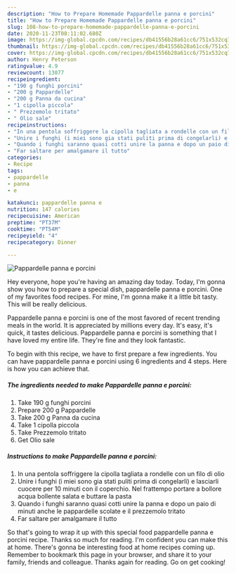```yaml
---
description: "How to Prepare Homemade Pappardelle panna e porcini"
title: "How to Prepare Homemade Pappardelle panna e porcini"
slug: 108-how-to-prepare-homemade-pappardelle-panna-e-porcini
date: 2020-11-23T08:11:02.680Z
image: https://img-global.cpcdn.com/recipes/db41556b28a61cc6/751x532cq70/pappardelle-panna-e-porcini-recipe-main-photo.jpg
thumbnail: https://img-global.cpcdn.com/recipes/db41556b28a61cc6/751x532cq70/pappardelle-panna-e-porcini-recipe-main-photo.jpg
cover: https://img-global.cpcdn.com/recipes/db41556b28a61cc6/751x532cq70/pappardelle-panna-e-porcini-recipe-main-photo.jpg
author: Henry Peterson
ratingvalue: 4.9
reviewcount: 13077
recipeingredient:
- "190 g funghi porcini"
- "200 g Pappardelle"
- "200 g Panna da cucina"
- "1 cipolla piccola"
- " Prezzemolo tritato"
- " Olio sale"
recipeinstructions:
- "In una pentola soffriggere la cipolla tagliata a rondelle con un filo di olio"
- "Unire i funghi (i miei sono gia stati puliti prima di congelarli) e lasciarli cuocere per 10 minuti con il coperchio. Nel frattempo portare a bollore acqua bollente salata e buttare la pasta"
- "Quando i funghi saranno quasi cotti unire la panna e dopo un paio di minuti anche le pappardelle scolate e il prezzemolo tritato"
- "Far saltare per amalgamare il tutto"
categories:
- Recipe
tags:
- pappardelle
- panna
- e

katakunci: pappardelle panna e 
nutrition: 147 calories
recipecuisine: American
preptime: "PT37M"
cooktime: "PT54M"
recipeyield: "4"
recipecategory: Dinner

---
```



![Pappardelle panna e porcini](https://img-global.cpcdn.com/recipes/db41556b28a61cc6/751x532cq70/pappardelle-panna-e-porcini-recipe-main-photo.jpg)

Hey everyone, hope you're having an amazing day today. Today, I'm gonna show you how to prepare a special dish, pappardelle panna e porcini. One of my favorites food recipes. For mine, I'm gonna make it a little bit tasty. This will be really delicious.

Pappardelle panna e porcini is one of the most favored of recent trending meals in the world. It is appreciated by millions every day. It's easy, it's quick, it tastes delicious. Pappardelle panna e porcini is something that I have loved my entire life. They're fine and they look fantastic.




To begin with this recipe, we have to first prepare a few ingredients. You can have pappardelle panna e porcini using 6 ingredients and 4 steps. Here is how you can achieve that.

<!--inarticleads1-->

##### The ingredients needed to make Pappardelle panna e porcini:

1. Take 190 g funghi porcini
1. Prepare 200 g Pappardelle
1. Take 200 g Panna da cucina
1. Take 1 cipolla piccola
1. Take  Prezzemolo tritato
1. Get  Olio sale




<!--inarticleads2-->

##### Instructions to make Pappardelle panna e porcini:

1. In una pentola soffriggere la cipolla tagliata a rondelle con un filo di olio
1. Unire i funghi (i miei sono gia stati puliti prima di congelarli) e lasciarli cuocere per 10 minuti con il coperchio. Nel frattempo portare a bollore acqua bollente salata e buttare la pasta
1. Quando i funghi saranno quasi cotti unire la panna e dopo un paio di minuti anche le pappardelle scolate e il prezzemolo tritato
1. Far saltare per amalgamare il tutto




So that's going to wrap it up with this special food pappardelle panna e porcini recipe. Thanks so much for reading. I'm confident you can make this at home. There's gonna be interesting food at home recipes coming up. Remember to bookmark this page in your browser, and share it to your family, friends and colleague. Thanks again for reading. Go on get cooking!
